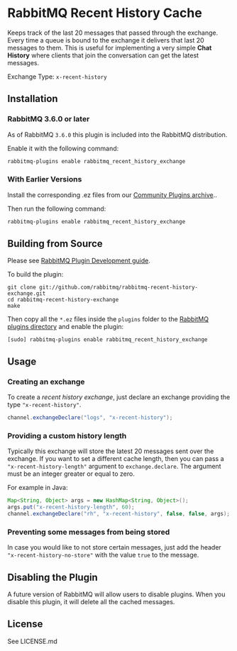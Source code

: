 # RabbitMQ Recent History Cache

Keeps track of the last 20 messages that passed through the exchange. Every time a queue is bound to the exchange it delivers that last 20 messages to them. This is useful for implementing a very simple __Chat History__ where clients that join the conversation can get the latest messages.

Exchange Type: `x-recent-history`

## Installation ##

### RabbitMQ 3.6.0 or later

As of RabbitMQ `3.6.0` this plugin is included into the RabbitMQ distribution.

Enable it with the following command:

```bash
rabbitmq-plugins enable rabbitmq_recent_history_exchange
```

### With Earlier Versions

Install the corresponding .ez files from our
[Community Plugins archive](http://www.rabbitmq.com/community-plugins/)..

Then run the following command:

```bash
rabbitmq-plugins enable rabbitmq_recent_history_exchange
```

## Building from Source

Please see [RabbitMQ Plugin Development guide](http://www.rabbitmq.com/plugin-development.html).

To build the plugin:

    git clone git://github.com/rabbitmq/rabbitmq-recent-history-exchange.git
    cd rabbitmq-recent-history-exchange
    make

Then copy all the `*.ez` files inside the `plugins` folder to the [RabbitMQ plugins directory](http://www.rabbitmq.com/relocate.html)
and enable the plugin:

    [sudo] rabbitmq-plugins enable rabbitmq_recent_history_exchange

## Usage ##

### Creating an exchange  ###

To create a _recent history exchange_, just declare an exchange providing the type `"x-recent-history"`.

```java
channel.exchangeDeclare("logs", "x-recent-history");
```

### Providing a custom history length ###

Typically this exchange will store the latest 20 messages sent over
the exchange. If you want to set a different cache length, then you
can pass a `"x-recent-history-length"` argument to `exchange.declare`.
The argument must be an integer greater or equal to zero.

For example in Java:

```java
Map<String, Object> args = new HashMap<String, Object>();
args.put("x-recent-history-length", 60);
channel.exchangeDeclare("rh", "x-recent-history", false, false, args);
```

### Preventing some messages from being stored ###

In case you would like to not store certain messages, just
add the header `"x-recent-history-no-store"` with the value `true` to
the message.

## Disabling the Plugin ##

A future version of RabbitMQ will allow users to disable plugins. When
you disable this plugin, it will delete all the cached messages.

## License

See LICENSE.md

